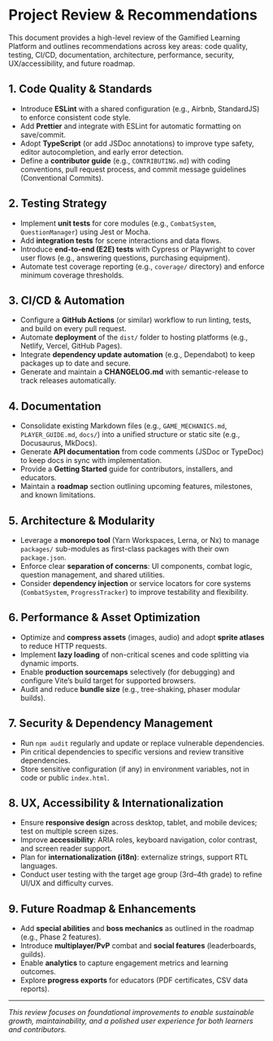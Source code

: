 # Project Review & Recommendations

This document provides a high-level review of the Gamified Learning Platform and outlines recommendations across key areas: code quality, testing, CI/CD, documentation, architecture, performance, security, UX/accessibility, and future roadmap.

## 1. Code Quality & Standards

- Introduce **ESLint** with a shared configuration (e.g., Airbnb, StandardJS) to enforce consistent code style.
- Add **Prettier** and integrate with ESLint for automatic formatting on save/commit.
- Adopt **TypeScript** (or add JSDoc annotations) to improve type safety, editor autocompletion, and early error detection.
- Define a **contributor guide** (e.g., `CONTRIBUTING.md`) with coding conventions, pull request process, and commit message guidelines (Conventional Commits).

## 2. Testing Strategy

- Implement **unit tests** for core modules (e.g., `CombatSystem`, `QuestionManager`) using Jest or Mocha.
- Add **integration tests** for scene interactions and data flows.
- Introduce **end-to-end (E2E) tests** with Cypress or Playwright to cover user flows (e.g., answering questions, purchasing equipment).
- Automate test coverage reporting (e.g., `coverage/` directory) and enforce minimum coverage thresholds.

## 3. CI/CD & Automation

- Configure a **GitHub Actions** (or similar) workflow to run linting, tests, and build on every pull request.
- Automate **deployment** of the `dist/` folder to hosting platforms (e.g., Netlify, Vercel, GitHub Pages).
- Integrate **dependency update automation** (e.g., Dependabot) to keep packages up to date and secure.
- Generate and maintain a **CHANGELOG.md** with semantic-release to track releases automatically.

## 4. Documentation

- Consolidate existing Markdown files (e.g., `GAME_MECHANICS.md`, `PLAYER_GUIDE.md`, `docs/`) into a unified structure or static site (e.g., Docusaurus, MkDocs).
- Generate **API documentation** from code comments (JSDoc or TypeDoc) to keep docs in sync with implementation.
- Provide a **Getting Started** guide for contributors, installers, and educators.
- Maintain a **roadmap** section outlining upcoming features, milestones, and known limitations.

## 5. Architecture & Modularity

- Leverage a **monorepo tool** (Yarn Workspaces, Lerna, or Nx) to manage `packages/` sub-modules as first-class packages with their own `package.json`.
- Enforce clear **separation of concerns**: UI components, combat logic, question management, and shared utilities.
- Consider **dependency injection** or service locators for core systems (`CombatSystem`, `ProgressTracker`) to improve testability and flexibility.

## 6. Performance & Asset Optimization

- Optimize and **compress assets** (images, audio) and adopt **sprite atlases** to reduce HTTP requests.
- Implement **lazy loading** of non-critical scenes and code splitting via dynamic imports.
- Enable **production sourcemaps** selectively (for debugging) and configure Vite’s build target for supported browsers.
- Audit and reduce **bundle size** (e.g., tree-shaking, phaser modular builds).

## 7. Security & Dependency Management

- Run `npm audit` regularly and update or replace vulnerable dependencies.
- Pin critical dependencies to specific versions and review transitive dependencies.
- Store sensitive configuration (if any) in environment variables, not in code or public `index.html`.

## 8. UX, Accessibility & Internationalization

- Ensure **responsive design** across desktop, tablet, and mobile devices; test on multiple screen sizes.
- Improve **accessibility**: ARIA roles, keyboard navigation, color contrast, and screen reader support.
- Plan for **internationalization (i18n)**: externalize strings, support RTL languages.
- Conduct user testing with the target age group (3rd–4th grade) to refine UI/UX and difficulty curves.

## 9. Future Roadmap & Enhancements

- Add **special abilities** and **boss mechanics** as outlined in the roadmap (e.g., Phase 2 features).
- Introduce **multiplayer/PvP** combat and **social features** (leaderboards, guilds).
- Enable **analytics** to capture engagement metrics and learning outcomes.
- Explore **progress exports** for educators (PDF certificates, CSV data reports).

---

_This review focuses on foundational improvements to enable sustainable growth, maintainability, and a polished user experience for both learners and contributors._
